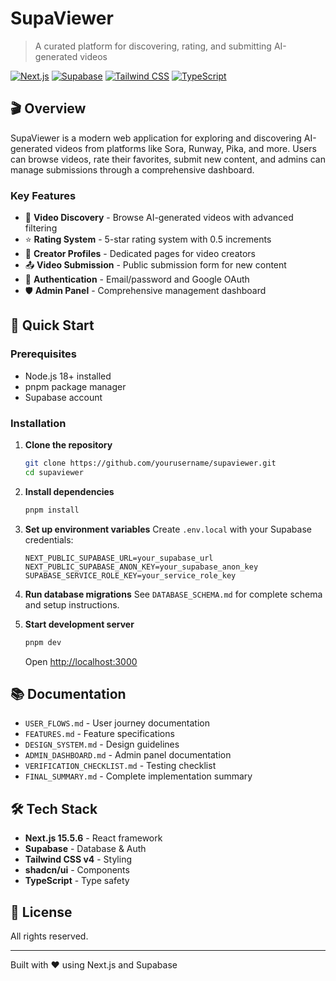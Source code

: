# SupaViewer

> A curated platform for discovering, rating, and submitting AI-generated videos

[![Next.js](https://img.shields.io/badge/Next.js-15.5.6-black)](https://nextjs.org/)
[![Supabase](https://img.shields.io/badge/Supabase-Latest-green)](https://supabase.com/)
[![Tailwind CSS](https://img.shields.io/badge/Tailwind-v4-blue)](https://tailwindcss.com/)
[![TypeScript](https://img.shields.io/badge/TypeScript-5.x-blue)](https://www.typescriptlang.org/)

## 🎬 Overview

SupaViewer is a modern web application for exploring and discovering AI-generated videos from platforms like Sora, Runway, Pika, and more. Users can browse videos, rate their favorites, submit new content, and admins can manage submissions through a comprehensive dashboard.

### Key Features

- 🎥 **Video Discovery** - Browse AI-generated videos with advanced filtering
- ⭐ **Rating System** - 5-star rating system with 0.5 increments
- 👤 **Creator Profiles** - Dedicated pages for video creators
- 📤 **Video Submission** - Public submission form for new content
- 🔐 **Authentication** - Email/password and Google OAuth
- 🛡️ **Admin Panel** - Comprehensive management dashboard

## 🚀 Quick Start

### Prerequisites

- Node.js 18+ installed
- pnpm package manager
- Supabase account

### Installation

1. **Clone the repository**
   ```bash
   git clone https://github.com/yourusername/supaviewer.git
   cd supaviewer
   ```

2. **Install dependencies**
   ```bash
   pnpm install
   ```

3. **Set up environment variables**
   Create `.env.local` with your Supabase credentials:
   ```env
   NEXT_PUBLIC_SUPABASE_URL=your_supabase_url
   NEXT_PUBLIC_SUPABASE_ANON_KEY=your_supabase_anon_key
   SUPABASE_SERVICE_ROLE_KEY=your_service_role_key
   ```

4. **Run database migrations**
   See `DATABASE_SCHEMA.md` for complete schema and setup instructions.

5. **Start development server**
   ```bash
   pnpm dev
   ```
   Open [http://localhost:3000](http://localhost:3000)

## 📚 Documentation

- `USER_FLOWS.md` - User journey documentation
- `FEATURES.md` - Feature specifications
- `DESIGN_SYSTEM.md` - Design guidelines  
- `ADMIN_DASHBOARD.md` - Admin panel documentation
- `VERIFICATION_CHECKLIST.md` - Testing checklist
- `FINAL_SUMMARY.md` - Complete implementation summary

## 🛠️ Tech Stack

- **Next.js 15.5.6** - React framework
- **Supabase** - Database & Auth
- **Tailwind CSS v4** - Styling
- **shadcn/ui** - Components
- **TypeScript** - Type safety

## 📄 License

All rights reserved.

---

Built with ❤️ using Next.js and Supabase

